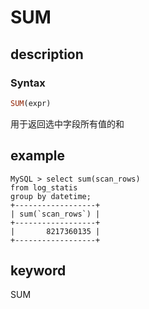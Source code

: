 
# SUM

## description

### Syntax

```Haskell
SUM(expr)
```

用于返回选中字段所有值的和

## example

```plain text
MySQL > select sum(scan_rows) 
from log_statis 
group by datetime;
+------------------+
| sum(`scan_rows`) |
+------------------+
|       8217360135 |
+------------------+
```

## keyword

SUM
